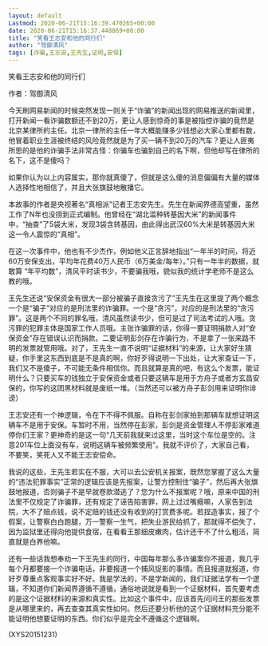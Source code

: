 ```yaml
---
layout: default
Lastmod: 2020-06-21T15:16:39.470265+00:00
date: 2020-06-21T15:16:37.448869+00:00
title: "笑看王志安和他的同行们"
author: "驾御清风"
tags: [诈骗,王志安,王先生,证明,安保]
---
```


笑看王志安和他的同行们

作者：驾御清风

今天刷网易新闻的时候突然发现一则关于“诈骗”的新闻出现的网易推送的新闻里，打开新闻一看诈骗数额还不到20万，更让人感到惊奇的事是被指控诈骗的竟然是北京某律所的主任。北京一律所的主任一年大概能赚多少钱想必大家心里都有数，他冒着职业生涯被终结的风险竟然就是为了买一辆不到20万的汽车？更让人匪夷所思的是他的诈骗手法非常古怪：你骗车也骗到自己的名下啊，但他却写在律所的名下，这不是傻吗？

如果你认为以上内容属实，那你就真傻了，但就是这么傻的消息偏偏有大量的媒体人选择性地相信了，并且大张旗鼓地散播它。

本故事的作者是央视著名“真相派”记者王志安先生。先生在新闻界德高望重，虽然工作了N年也没捞到正式编制。他曾经在“湖北滥种转基因大米”的新闻事件中，“抽查”了5袋大米，发现3袋含转基因，由此得出武汉60%大米是转基因大米这一令人震惊的“真相”。

在这一次事件中，他也有不少杰作，例如他义正言辞地指出“一年半的时间，将近60万安保支出，平均年花费40万人民币（6万美金/每年）。”只有一年半的数据，就敢算 “年平均数”，清风平时读书少，不要骗我哦，貌似我的统计学老师不是这么教的哦。

王先生还说“安保资金有很大一部分被骗子直接贪污了”王先生在这里提了两个概念一个是“骗子”对应的是刑法里的诈骗罪。一个是“贪污”，对应的是刑法里的“贪污罪”。这是两个不同的罪名哦，清风虽然读书少，但可是过了司法考试的人哦。贪污罪的犯罪主体是国家工作人员哦。主张诈骗罪的话，你得一要证明捐款人对“安保资金”存在错误认识而捐款。二要证明彭剑存在诈骗行为，不是拿了一张来路不明的发票就管用哦。对了，王先生一直不说明“证据材料”的来源，让大家好生猜疑，你手里这东西到底是不是真的啊，你好歹得说明一下出处，让大家查证一下，我们又不是傻子，不可能无条件相信你。而且就算是真的吧，有这么个发票，能证明什么？只要买车的钱独立于安保资金或者只要这辆车是用于方舟子或者方玄昌安保的，你写的这团黑材料就是废纸一堆。（当然还可以被方舟子彭剑用来证明你诽谤）

王志安还有一个神逻辑，令在下不得不佩服。自称在彭剑家拍到那辆车就想证明这辆车不是用于安保。车暂时不用，当然停在彭家，彭剑是资金管理人不停彭家难道停你们王家？更神奇的是这一句“几天前我就来过这里，当时这个车位是空的。注意201车位上面没有车，说明这辆车被频繁使用”。我就不评价了，大家自己看，不要笑，笑死人又不能王志安偿命。

我说的这些，王先生若实在不服，大可以去公安机关报案，既然您掌握了这么大量的“违法犯罪事实”正常的逻辑应该是先报案，让警方控制住“骗子”，然后再大张旗鼓地报道，否则骗子不是早就卷款潜逃了？您为什么不报案呢？哦，原来中国的刑法里不仅规定了诈骗罪，还有规定了诬告陷害罪，网上过过嘴瘾嘛，人家告到法院，大不了赔点钱，说不定赔的钱还没有收到的打赏费多呢。若捏造事实，报了个假案，让警察白白跑腿，万一警察一生气，把失业游民给抓了，那就得不偿失了，因为监狱里还得向他提供食宿，在看看王那细皮嫩肉，估计还干不了什么粗活，简直就是白养他嘛。

还有一些话我想奉劝一下王先生的同行，中国每年那么多诈骗案你不报道，我几乎每个月都要接一个诈骗电话，非要报道一个捕风捉影的事情。而且报道就报道，你好歹尊重点客观事实好不好。我是学法的，不是学新闻的，我们证据法学有一个逻辑，不知道你们新闻界遵循不遵循，通俗地说就是看到一个证据材料，首先要考虑的是这个证据材料的来源和真实性。比如这个事件中，应该首先问问王的那些发票是从哪里来的，再去查查其真实性如何。然后还要分析他的这个证据材料充分能不能证明他想要证明的东西。你们似乎是完全不遵循这个逻辑啊。

(XYS20151231)

